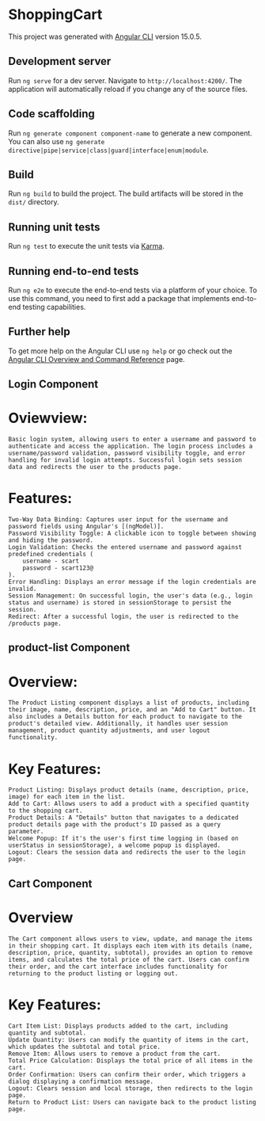 # ShoppingCart

This project was generated with [Angular CLI](https://github.com/angular/angular-cli) version 15.0.5.

## Development server

Run `ng serve` for a dev server. Navigate to `http://localhost:4200/`. The application will automatically reload if you change any of the source files.

## Code scaffolding

Run `ng generate component component-name` to generate a new component. You can also use `ng generate directive|pipe|service|class|guard|interface|enum|module`.

## Build

Run `ng build` to build the project. The build artifacts will be stored in the `dist/` directory.

## Running unit tests

Run `ng test` to execute the unit tests via [Karma](https://karma-runner.github.io).

## Running end-to-end tests

Run `ng e2e` to execute the end-to-end tests via a platform of your choice. To use this command, you need to first add a package that implements end-to-end testing capabilities.

## Further help

To get more help on the Angular CLI use `ng help` or go check out the [Angular CLI Overview and Command Reference](https://angular.io/cli) page.

## Login Component

# Oviewview:

    Basic login system, allowing users to enter a username and password to authenticate and access the application. The login process includes a username/password validation, password visibility toggle, and error handling for invalid login attempts. Successful login sets session data and redirects the user to the products page.

# Features:

    Two-Way Data Binding: Captures user input for the username and password fields using Angular's [(ngModel)].
    Password Visibility Toggle: A clickable icon to toggle between showing and hiding the password.
    Login Validation: Checks the entered username and password against predefined credentials ( 
        username - scart
        password - scart123@
    ).
    Error Handling: Displays an error message if the login credentials are invalid.
    Session Management: On successful login, the user's data (e.g., login status and username) is stored in sessionStorage to persist the session.
    Redirect: After a successful login, the user is redirected to the /products page.


## product-list Component

# Overview:

    The Product Listing component displays a list of products, including their image, name, description, price, and an "Add to Cart" button. It also includes a Details button for each product to navigate to the product's detailed view. Additionally, it handles user session management, product quantity adjustments, and user logout functionality.

# Key Features:

    Product Listing: Displays product details (name, description, price, image) for each item in the list.
    Add to Cart: Allows users to add a product with a specified quantity to the shopping cart.
    Product Details: A "Details" button that navigates to a dedicated product details page with the product's ID passed as a query parameter.
    Welcome Popup: If it's the user's first time logging in (based on userStatus in sessionStorage), a welcome popup is displayed.
    Logout: Clears the session data and redirects the user to the login page.


## Cart Component

# Overview

    The Cart component allows users to view, update, and manage the items in their shopping cart. It displays each item with its details (name, description, price, quantity, subtotal), provides an option to remove items, and calculates the total price of the cart. Users can confirm their order, and the cart interface includes functionality for returning to the product listing or logging out.

# Key Features:

    Cart Item List: Displays products added to the cart, including quantity and subtotal.
    Update Quantity: Users can modify the quantity of items in the cart, which updates the subtotal and total price.
    Remove Item: Allows users to remove a product from the cart.
    Total Price Calculation: Displays the total price of all items in the cart.
    Order Confirmation: Users can confirm their order, which triggers a dialog displaying a confirmation message.
    Logout: Clears session and local storage, then redirects to the login page.
    Return to Product List: Users can navigate back to the product listing page.
